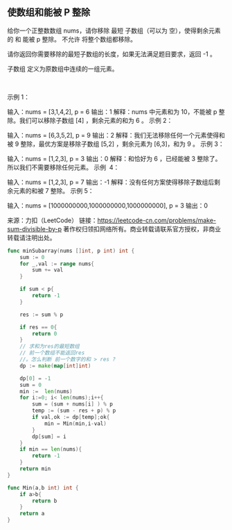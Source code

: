 ## 使数组和能被 P 整除
给你一个正整数数组 nums，请你移除 最短 子数组（可以为 空），使得剩余元素的 和 能被 p 整除。 不允许 将整个数组都移除。

请你返回你需要移除的最短子数组的长度，如果无法满足题目要求，返回 -1 。

子数组 定义为原数组中连续的一组元素。

 

示例 1：

输入：nums = [3,1,4,2], p = 6
输出：1
解释：nums 中元素和为 10，不能被 p 整除。我们可以移除子数组 [4] ，剩余元素的和为 6 。
示例 2：

输入：nums = [6,3,5,2], p = 9
输出：2
解释：我们无法移除任何一个元素使得和被 9 整除，最优方案是移除子数组 [5,2] ，剩余元素为 [6,3]，和为 9 。
示例 3：

输入：nums = [1,2,3], p = 3
输出：0
解释：和恰好为 6 ，已经能被 3 整除了。所以我们不需要移除任何元素。
示例  4：

输入：nums = [1,2,3], p = 7
输出：-1
解释：没有任何方案使得移除子数组后剩余元素的和被 7 整除。
示例 5：

输入：nums = [1000000000,1000000000,1000000000], p = 3
输出：0

来源：力扣（LeetCode）
链接：https://leetcode-cn.com/problems/make-sum-divisible-by-p
著作权归领扣网络所有。商业转载请联系官方授权，非商业转载请注明出处。
```go
func minSubarray(nums []int, p int) int {
    sum := 0
    for _,val := range nums{
        sum += val
    }

    if sum < p{
        return -1
    }

    res := sum % p

    if res == 0{
        return 0
    }
    // 求和为res的最短数组
    // 前一个数组不能返回res
    //。怎么判断 前一个数字的和 > res ?
    dp := make(map[int]int)

    dp[0] = -1
    sum = 0 
    min :=  len(nums)
    for i:=0; i< len(nums);i++{
        sum = (sum + nums[i] ) % p
        temp := (sum - res + p) % p
        if val,ok := dp[temp];ok{
            min = Min(min,i-val)
        } 
        dp[sum] = i        
    }
    if min == len(nums){
        return -1
    }
    return min
}

func Min(a,b int) int {
	if a>b{
		return b
	}
	return a
}
```
